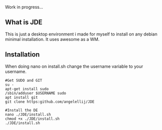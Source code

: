Work in progress...

## **What is JDE**

This is just a desktop environment i made for myself to install on any debian minimal installation. It uses awesome as a WM.

## **Installation**

When doing nano on install.sh change the username variable to your username.

```
#Get SUDO and GIT
su -
apt-get install sudo
/sbin/adduser $USERNAME sudo
apt install git
git clone https:github.com/angelellij/JDE

#Install the DE
nano ./JDE/install.sh
chmod +x ./JDE/install.sh
./JDE/install.sh
```
